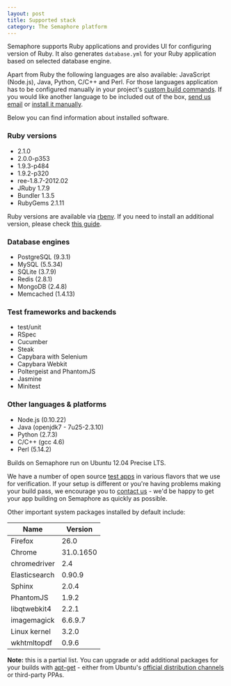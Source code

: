 ```yaml
---
layout: post
title: Supported stack
category: The Semaphore platform
---
```


Semaphore supports Ruby applications and provides UI for configuring version of Ruby. It also generates `database.yml` for your Ruby application based on selected database engine.

Apart from Ruby the following languages are also available: JavaScript (Node.js), Java, Python, C/C++ and Perl. For those languages application has to be configured manually in your project's [custom build commands](/docs/custom-build-commands.html). If you would like another language to be included out of the box, [send us email](mailto:semaphore@renderedtext.com) or [install it manually](/docs/how-to-install-dependency.html).

Below you can find information about installed software.

### Ruby versions

* 2.1.0
* 2.0.0-p353
* 1.9.3-p484
* 1.9.2-p320
* ree-1.8.7-2012.02
* JRuby 1.7.9
* Bundler 1.3.5
* RubyGems 2.1.11

Ruby versions are available via [rbenv](https://github.com/sstephenson/rbenv/). If you need to install an additional version, please check [this guide](/docs/how-to-install-specific-ruby-version.html).

### Database engines

* PostgreSQL (9.3.1)
* MySQL (5.5.34)
* SQLite (3.7.9)
* Redis (2.8.1)
* MongoDB (2.4.8)
* Memcached (1.4.13)

### Test frameworks and backends

* test/unit
* RSpec
* Cucumber
* Steak
* Capybara with Selenium
* Capybara Webkit
* Poltergeist and PhantomJS
* Jasmine
* Minitest

### Other languages & platforms

* Node.js (0.10.22)
* Java (openjdk7 - 7u25-2.3.10)
* Python (2.7.3)
* C/C++ (gcc 4.6)
* Perl (5.14.2)

Builds on Semaphore run on Ubuntu 12.04 Precise LTS.

We have a number of open source [test apps](/docs/test-apps.html) in various flavors that we use for verification. If your setup is different or you're having problems making your build pass, we encourage you to [contact us](mailto:semaphore@renderedtext.com) - we'd be happy to get your app building on Semaphore as quickly as possible.

Other important system packages installed by default include:

<table class="table table-striped">
  <thead>
    <tr>
      <th>Name</th>
      <th>Version</th>
    </tr>
  </thead>
  <tbody>
    <tr>
      <td>Firefox</td>
      <td>26.0</td>
    </tr>
    <tr>
      <td>Chrome</td>
      <td>31.0.1650</td>
    </tr>
    <tr>
      <td>chromedriver</td>
      <td>2.4</td>
    </tr>
    <tr>
      <td>Elasticsearch</td>
      <td>0.90.9</td>
    </tr>
    <tr>
      <td>Sphinx</td>
      <td>2.0.4</td>
    </tr>
    <tr>
      <td>PhantomJS</td>
      <td>1.9.2</td>
    </tr>
    <tr>
      <td>libqtwebkit4</td>
      <td>2.2.1</td>
    </tr>
    <tr>
      <td>imagemagick</td>
      <td>6.6.9.7</td>
    </tr>
    <tr>
      <td>Linux kernel</td>
      <td>3.2.0</td>
    </tr>
    <tr>
      <td>wkhtmltopdf</td>
      <td>0.9.6</td>
    </tr>
  </tbody>
</table>

__Note:__ this is a partial list. You can upgrade or add additional packages for your builds with [apt-get](how-to-install-dependency) - either from Ubuntu's [official distribution channels](http://packages.ubuntu.com) or third-party PPAs.
